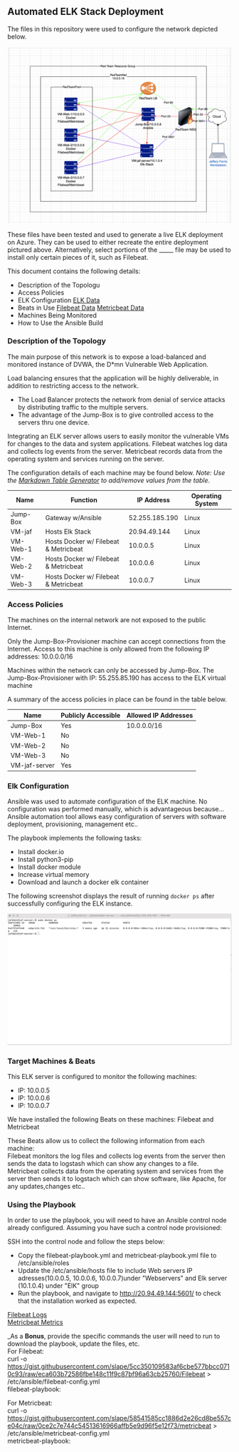 ## Automated ELK Stack Deployment

The files in this repository were used to configure the network depicted below.

![Image](https://github.com/JefferyFerris100/Project1/blob/main/ELKDiagram.png)

These files have been tested and used to generate a live ELK deployment on Azure. They can be used to either recreate the entire deployment pictured above. Alternatively, select portions of the _____ file may be used to install only certain pieces of it, such as Filebeat.



This document contains the following details:
- Description of the Topologu
- Access Policies
- ELK Configuration [ELK Data](https://github.com/JefferyFerris100/Project1/blob/main/elk-playbook.png)  
- Beats in Use [Filebeat Data](https://github.com/JefferyFerris100/Project1/blob/main/filebeat-playbook.png)
               [Metricbeat Data](https://github.com/JefferyFerris100/Project1/blob/main/metricbeat-playbook.png)               
- Machines Being Monitored
- How to Use the Ansible Build


### Description of the Topology

The main purpose of this network is to expose a load-balanced and monitored instance of DVWA, the D*mn Vulnerable Web Application.

Load balancing ensures that the application will be highly deliverable, in addition to restricting access to the network.
- The Load Balancer protects the network from denial of service attacks by distributing traffic to the multiple servers.
- The advantage of the Jump-Box is to give controlled access to the servers thru one device.


Integrating an ELK server allows users to easily monitor the vulnerable VMs for changes to the data and system applications.
Filebeat watches log data and collects log events from the server.
Metricbeat records data from the operating system and services running on the server.


The configuration details of each machine may be found below.
_Note: Use the [Markdown Table Generator](http://www.tablesgenerator.com/markdown_tables) to add/remove values from the table_.

| Name       | Function                               | IP Address      | Operating System |
|------------|----------------------------------------|-----------------|------------------|
| Jump-Box   | Gateway w/Ansible                      |52.255.185.190   | Linux            |
| VM-jaf     | Hosts Elk Stack                        |20.94.49.144     | Linux            |
| VM-Web-1   | Hosts Docker w/ Filebeat & Metricbeat  |10.0.0.5         | Linux            |
| VM-Web-2   | Hosts Docker w/ Filebeat & Metricbeat  |10.0.0.6         | Linux            |
| VM-Web-3   | Hosts Docker w/ Filebeat & Metricbeat  |10.0.0.7         | Linux            |

### Access Policies

The machines on the internal network are not exposed to the public Internet. 

Only the Jump-Box-Provisioner machine can accept connections from the Internet. Access to this machine is only allowed from the following IP addresses: 10.0.0.0/16


Machines within the network can only be accessed by Jump-Box.
The Jump-Box-Provisioner with IP: 55.255.85.190 has access to the ELK virtual machine

A summary of the access policies in place can be found in the table below.

| Name         | Publicly Accessible | Allowed IP Addresses |
|--------------|---------------------|----------------------|
| Jump-Box     | Yes                 | 10.0.0.0/16          |
| VM-Web-1     | No                  |                      |
| VM-Web-2     | No                  |                      |
| VM-Web-3     | No                  |                      |
| VM-jaf-server| Yes                 |                      |


### Elk Configuration

Ansible was used to automate configuration of the ELK machine. No configuration was performed manually, which is advantageous because...
Ansible automation tool allows easy configuration of servers with software deployment, provisioning, management etc.. 


The playbook implements the following tasks:
- Install docker.io
- Install python3-pip
- Install docker module
- Increase virtual memory
- Download and launch a docker elk container


The following screenshot displays the result of running `docker ps` after successfully configuring the ELK instance.

![Docker Data](https://github.com/JefferyFerris100/Project1/blob/main/DockerPS.png)

### Target Machines & Beats
This ELK server is configured to monitor the following machines:
- IP: 10.0.0.5
- IP: 10.0.0.6
- IP: 10.0.0.7

We have installed the following Beats on these machines:
Filebeat and Metricbeat 

These Beats allow us to collect the following information from each machine:                                                                                         
Filebeat monitors the log files and collects log events from the server then sends the data to logstash which can show any changes to a file.
Metricbeat collects data from the operating system and services from the server then sends it to logstach which can show software, like Apache, for any updates,changes etc..

### Using the Playbook
In order to use the playbook, you will need to have an Ansible control node already configured. Assuming you have such a control node provisioned: 

SSH into the control node and follow the steps below:
- Copy the filebeat-playbook.yml and metricbeat-playbook.yml file to /etc/ansible/roles
- Update the /etc/ansible/hosts file to include Web servers IP adresses(10.0.0.5, 10.0.0.6, 10.0.0.7)under "Webservers" and Elk server (10.1.0.4) under "ElK" group
- Run the playbook, and navigate to http://20.94.49.144:5601/ to check that the installation worked as expected.
 
 [Filebeat Logs](https://github.com/JefferyFerris100/Project1/blob/main/Filebeat-logs.png)                                                                         
 [Metricbeat Metrics](https://github.com/JefferyFerris100/Project1/blob/main/Metricbeat-metrics.png)



_As a **Bonus**, provide the specific commands the user will need to run to download the playbook, update the files, etc.                                           
For Filebeat:                                                                                                                                                       
curl -o https://gist.githubusercontent.com/slape/5cc350109583af6cbe577bbcc0710c93/raw/eca603b72586fbe148c11f9c87bf96a63cb25760/Filebeat > /etc/ansible/filebeat-config.yml                                                                                                                                                          
filebeat-playbook:


For Metricbeat:                                                                                                                                                      
curl -o https://gist.githubusercontent.com/slape/58541585cc1886d2e26cd8be557ce04c/raw/0ce2c7e744c54513616966affb5e9d96f5e12f73/metricbeat > /etc/ansible/metricbeat-config.yml                                                                                                                                   
metricbeat-playbook:

